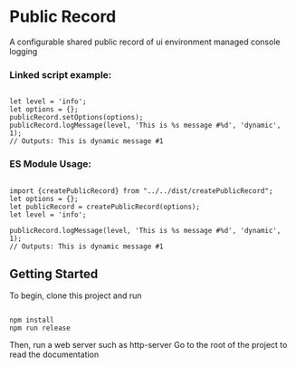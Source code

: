 # Public Record

A configurable shared public record of ui environment managed console logging
### Linked script example:
<pre><code>
let level = 'info';
let options = {};
publicRecord.setOptions(options);
publicRecord.logMessage(level, 'This is %s message #%d', 'dynamic', 1);
// Outputs: This is dynamic message #1
</code></pre>

### ES Module Usage:
<pre><code>
import {createPublicRecord} from "../../dist/createPublicRecord";
let options = {};
let publicRecord = createPublicRecord(options);
let level = 'info';

publicRecord.logMessage(level, 'This is %s message #%d', 'dynamic', 1);
// Outputs: This is dynamic message #1
</code></pre>


## Getting Started
To begin, clone this project and run
<pre><code>
npm install
npm run release
</code></pre>
Then, run a web server such as http-server
Go to the root of the project to read the documentation
